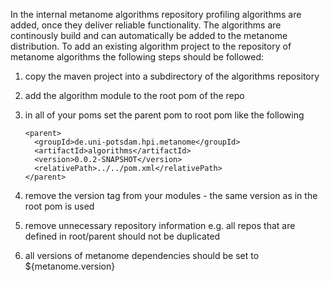 In the internal metanome algorithms repository profiling algorithms are added, once they deliver reliable functionality. The algorithms are continously build and can automatically be added to the metanome distribution.
To add an existing algorithm project to the repository of metanome algorithms the following steps should be followed:

1. copy the maven project into a subdirectory of the algorithms repository
1. add the algorithm module to the root pom of the repo
1. in all of your poms set the parent pom to root pom like the following

    ```
    <parent>
      <groupId>de.uni-potsdam.hpi.metanome</groupId>
      <artifactId>algorithms</artifactId>
      <version>0.0.2-SNAPSHOT</version>
      <relativePath>../../pom.xml</relativePath>
    </parent>
    ```

1. remove the version tag from your modules - the same version as in the root pom is used
1. remove unnecessary repository information e.g. all repos that are defined in root/parent should not be duplicated
1. all versions of metanome dependencies should be set to ${metanome.version}